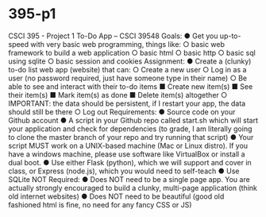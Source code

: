 # 395-p1
CSCI 395 - Project 1
To-Do App – CSCI 39548
Goals:
● Get you up-to-speed with very basic web programming, things like:
○ basic web framework to build a web application
○ basic html
○ basic http
○ basic sql using sqlite
○ basic session and cookies
Assignment:
● Create a (clunky) to-do list web app (website) that can:
○ Create a new user
○ Log in as a user (no password required, just have someone type in their name)
○ Be able to see and interact with their to-do items
■ Create new item(s)
■ See their item(s)
■ Mark item(s) as done
■ Delete item(s) altogether
○ IMPORTANT: the data should be persistent, if I restart your app, the data should
still be there
○ Log out
Requirements:
● Source code on your Github account
● A script in your Github repo called start.sh which will start your application and check for
dependencies (to grade, I am literally going to clone the master branch of your repo and
try running that script)
● Your script MUST work on a UNIX-based machine (Mac or Linux distro). If you have a
windows machine, please use software like VirtualBox or install a dual boot.
● Use either Flask (python), which we will support and cover in class, or Express (node.js),
which you would need to self-teach
● Use SQLite
NOT Required:
● Does NOT need to be a single page app. You are actually strongly encouraged to build
a clunky, multi-page application (think old internet websites)
● Does NOT need to be beautiful (good old fashioned html is fine, no need for any fancy
CSS or JS)
